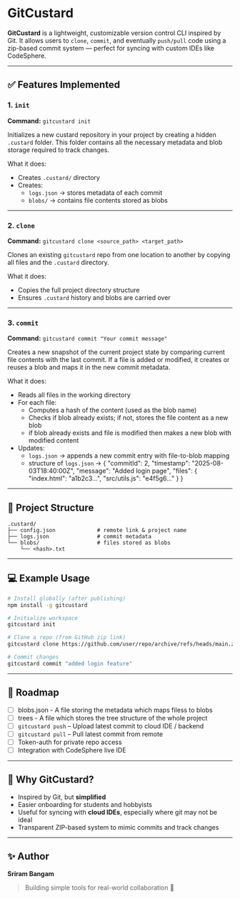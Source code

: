 # GitCustard

**GitCustard** is a lightweight, customizable version control CLI inspired by Git. It allows users to `clone`, `commit`, and eventually `push/pull` code using a zip-based commit system — perfect for syncing with custom IDEs like CodeSphere.

---

## ✅ Features Implemented

### 1. `init`
**Command:** `gitcustard init`

Initializes a new custard repository in your project by creating a hidden `.custard` folder. This folder contains all the necessary metadata and blob storage required to track changes.

What it does:
- Creates `.custard/` directory
- Creates:
  - `logs.json` → stores metadata of each commit
  - `blobs/` → contains file contents stored as blobs

---

### 2. `clone`
**Command:** `gitcustard clone <source_path> <target_path>`

Clones an existing `gitcustard` repo from one location to another by copying all files and the `.custard` directory.

What it does:
- Copies the full project directory structure
- Ensures `.custard` history and blobs are carried over

---

### 3. `commit`
**Command:** `gitcustard commit "Your commit message"`

Creates a new snapshot of the current project state by comparing current file contents with the last commit. If a file is added or modified, it creates or reuses a blob and maps it in the new commit metadata.

What it does:
- Reads all files in the working directory
- For each file:
  - Computes a hash of the content (used as the blob name)
  - Checks if blob already exists; if not, stores the file content as a new blob
  - if blob already exists and file is modified then makes a new blob with modified content
- Updates:
  - `logs.json` → appends a new commit entry with file-to-blob mapping
  - structure of `logs.json` ->
    {
      "commitId": 2,
      "timestamp": "2025-08-03T18:40:00Z",
      "message": "Added login page",
      "files": {
        "index.html": "a1b2c3...",
        "src/utils.js": "e4f5g6..."
      }
    }

---

## 📁 Project Structure

```
.custard/
├── config.json             # remote link & project name
├── logs.json               # commit metadata
└── blobs/                  # files stored as blobs
    └── <hash>.txt
```

---

## 💻 Example Usage

```bash
# Install globally (after publishing)
npm install -g gitcustard

# Initialize workspace
gitcustard init

# Clone a repo (from GitHub zip link)
gitcustard clone https://github.com/user/repo/archive/refs/heads/main.zip

# Commit changes
gitcustard commit "added login feature"
```

---

## 🚧 Roadmap

- [ ] blobs.json - A file storing the metadata which maps filess to blobs
- [ ] trees - A file which stores the tree structure of the whole project
- [ ] `gitcustard push` – Upload latest commit to cloud IDE / backend
- [ ] `gitcustard pull` – Pull latest commit from remote
- [ ] Token-auth for private repo access
- [ ] Integration with CodeSphere live IDE

---

## 🧠 Why GitCustard?

- Inspired by Git, but **simplified**
- Easier onboarding for students and hobbyists
- Useful for syncing with **cloud IDEs**, especially where git may not be ideal
- Transparent ZIP-based system to mimic commits and track changes

---

## ✨ Author

**Sriram Bangam**  
> Building simple tools for real-world collaboration 🚀
